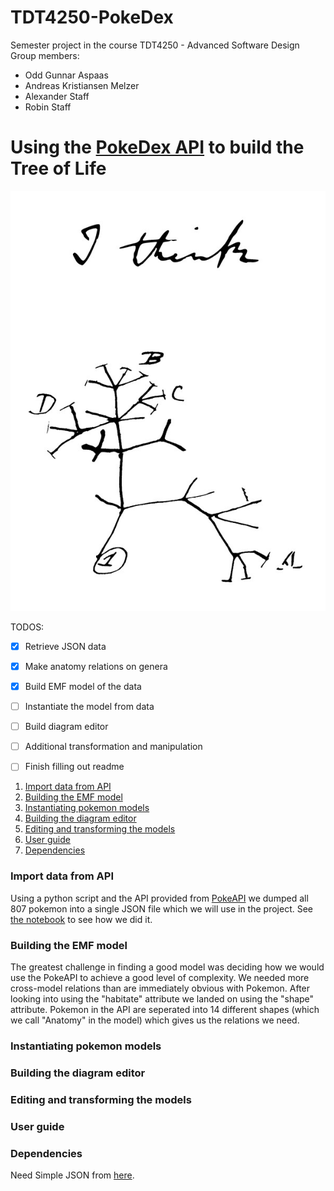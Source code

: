 # TDT4250-PokeDex
Semester project in the course TDT4250 - Advanced Software Design
Group members:
- Odd Gunnar Aspaas
- Andreas Kristiansen Melzer
- Alexander Staff
- Robin Staff


# Using the [PokeDex API](https://pokeapi.co/docs/v2.html/#pokemon-section) to build the Tree of Life 

![alt text](https://github.com/oddaspa/TDT4250-PokeDex/blob/master/prestudy/img/tree_of_life_darwin.jpg "Tree of Life Darwin")


TODOS:
- [x] Retrieve JSON data
- [X] Make anatomy relations on genera
- [X] Build EMF model of the data
- [ ] Instantiate the model from data
- [ ] Build diagram editor 
- [ ] Additional transformation and manipulation
- [ ] Finish filling out readme


1. [Import data from API](#import_data)
2. [Building the EMF model](#build_emf)
3. [Instantiating pokemon models](#init_models)
4. [Building the diagram editor](#editor)
5. [Editing and transforming the models](#transform)
6. [User guide](#guide)
7. [Dependencies](#dependencies)


<a name="import_data"></a>
### Import data from API
Using a python script and the API provided from [PokeAPI](https://pokeapi.co) we dumped all 807 pokemon into a single JSON file which we will use in the project. See [the notebook](https://github.com/oddaspa/TDT4250-PokeDex/blob/master/prestudy/python_retrival/PokeDex%20API.ipynb) to see how we did it.

<a name="build_emf"></a>
### Building the EMF model
The greatest challenge in finding a good model was deciding how we would use the PokeAPI to achieve a good level of complexity. We needed more cross-model relations than are immediately obvious with Pokemon. After looking into using the "habitate" attribute we landed on using the "shape" attribute. Pokemon in the API are seperated into 14 different shapes (which we call "Anatomy" in the model) which gives us the relations we need. 

<a name="init_models"></a>
### Instantiating pokemon models

<a name="editor"></a>
### Building the diagram editor

<a name="transfrom"></a>
### Editing and transforming the models

<a name="guide"></a>
### User guide

<a name="transfrom"></a>
### Dependencies

Need Simple JSON from [here](https://code.google.com/archive/p/json-simple/downloads).
